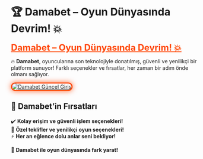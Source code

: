 # 🏆 Damabet – Oyun Dünyasında Devrim! 💥  

<a href="https://cutt.ly/DamabetLink" title="Damabet Güncel Giriş" style="color: #ff4500; font-size: 24px; font-weight: bold;">Damabet – Oyun Dünyasında Devrim! 💥</a>  

🔥 **Damabet**, oyuncularına son teknolojiyle donatılmış, güvenli ve yenilikçi bir platform sunuyor! Farklı seçenekler ve fırsatlar, her zaman bir adım önde olmanı sağlıyor.  

<a href="https://cutt.ly/DamabetLink" title="Damabet Güncel Giriş">  
<img src="https://i.ibb.co/BtMhhf6/g-venligiris.jpg" alt="Damabet Güncel Giriş" style="max-width: 100%; border: 3px solid #ff4500; border-radius: 15px; box-shadow: 0px 0px 15px rgba(255, 69, 0, 0.8);">  
</a>  

## 🚀 Damabet’in Fırsatları  
✔️ **Kolay erişim ve güvenli işlem seçenekleri!**  
🎁 **Özel teklifler ve yenilikçi oyun seçenekleri!**  
⚡ **Her an eğlence dolu anlar seni bekliyor!**  

💎 **Damabet ile oyun dünyasında fark yarat!**
